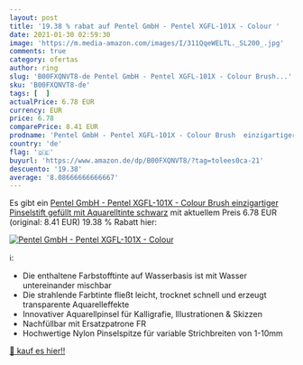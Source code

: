 ```yaml
---
layout: post
title: '19.38 % rabat auf Pentel GmbH - Pentel XGFL-101X - Colour '
date: 2021-01-30 02:59:30
image: 'https://m.media-amazon.com/images/I/311QqeWELTL._SL200_.jpg'
comments: true
category: ofertas
author: ring
slug: 'B00FXQNVT8-de Pentel GmbH - Pentel XGFL-101X - Colour Brush...'
sku: 'B00FXQNVT8-de'
tags: [  ]
actualPrice: 6.78 EUR
currency: EUR
price: 6.78
comparePrice: 8.41 EUR
prodname: 'Pentel GmbH - Pentel XGFL-101X - Colour Brush  einzigartiger Pinselstift gefüllt mit Aquarelltinte  schwarz'
country: 'de'
flag: '🇩🇪'
buyurl: 'https://www.amazon.de/dp/B00FXQNVT8/?tag=tolees0ca-21'
descuento: '19.38'
average: '8.08666666666667'
---
```


Es gibt ein [Pentel GmbH - Pentel XGFL-101X - Colour Brush  einzigartiger Pinselstift gefüllt mit Aquarelltinte  schwarz](https://www.amazon.de/dp/B00FXQNVT8/?tag=tolees0ca-21) mit aktuellem Preis 6.78 EUR (original: 8.41 EUR) 19.38 % Rabatt hier:

[![Pentel GmbH - Pentel XGFL-101X - Colour ](https://m.media-amazon.com/images/I/311QqeWELTL._SL200_.jpg)](https://www.amazon.de/dp/B00FXQNVT8/?tag=tolees0ca-21)

ℹ️:

- Die enthaltene Farbstofftinte auf Wasserbasis ist mit Wasser untereinander mischbar
- Die strahlende Farbtinte fließt leicht, trocknet schnell und erzeugt transparente Aquarelleffekte
- Innovativer Aquarellpinsel für Kalligrafie, Illustrationen & Skizzen
- Nachfüllbar mit Ersatzpatrone FR
- Hochwertige Nylon Pinselspitze für variable Strichbreiten von 1-10mm

[🛒 kauf es hier!!](https://www.amazon.de/dp/B00FXQNVT8/?tag=tolees0ca-21)
